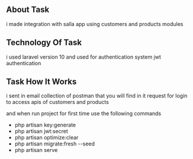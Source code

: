 ## About Task

i made integration with salla app using customers and products modules


## Technology Of Task

i used laravel version 10 and used for authentication system jwt authentication 

## Task How It Works

i sent in email collection of postman that you will find in it request for login to access apis of customers and products

and when run project for first time use the following commands

- php artisan key:generate 
- php artisan jwt:secret
- php artisan optimize:clear
- php artisan migrate:fresh --seed
- php artisan serve


